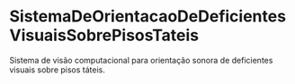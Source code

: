 # SistemaDeOrientacaoDeDeficientesVisuaisSobrePisosTateis
Sistema de visão computacional para orientação sonora de deficientes visuais sobre pisos táteis.
